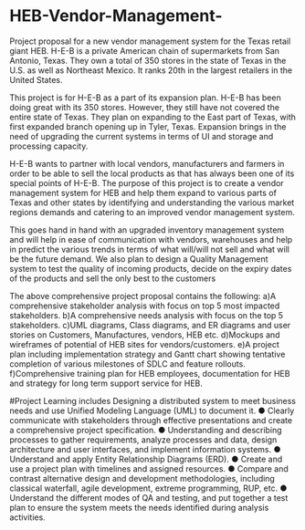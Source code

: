 # HEB-Vendor-Management-
Project proposal for a new vendor management system for the Texas retail giant HEB.
H-E-B is a private American chain of supermarkets from San Antonio, Texas. They own a total of 350 stores in the state of Texas in the U.S. as well as Northeast Mexico. It ranks 20th in the largest retailers in the United States. 

This project is for H-E-B as a part of its expansion plan. H-E-B has been doing great with its 350 stores. However, they still have not covered the entire state of Texas. They plan on expanding to the East part of Texas, with first expanded branch opening up in Tyler, Texas. Expansion brings in the need of upgrading the current systems in terms of UI and storage and processing capacity. 

H-E-B wants to partner with local vendors, manufacturers and farmers in order to be able to sell the local products as that has always been one of its special points of H-E-B.  The purpose of this project is to create a vendor management system for HEB and help them expand to various parts of Texas and other states by identifying and understanding the various market regions demands and catering to an improved vendor management system. 

This goes hand in hand with an upgraded inventory management system and will help in ease of communication with vendors, warehouses and help in predict the various trends in terms of what will/will not sell and what will be the future demand. We also plan to design a Quality Management system to test the quality of incoming products, decide on the expiry dates of the products and sell the only best to the customers

The above comprehensive project proposal contains the following: 
a)A comprehensive stakeholder analysis with focus on top 5 most impacted stakeholders.
b)A comprehensive needs analysis with focus on the top 5 stakeholders.
c)UML diagrams, Class diagrams, and ER diagrams and user stories on Customers, Manufactures, vendors, HEB etc.
d)Mockups and wireframes of potential of HEB sites for vendors/customers.
e)A project plan including implementation strategy and Gantt chart showing tentative completion of various milestones of SDLC and feature rollouts.
f)Comprehensive training plan for HEB employees, documentation for HEB and strategy for long term support service for HEB.

#Project Learning includes
Designing a distributed system to meet business needs and use Unified Modeling Language
(UML) to document it.
● Clearly communicate with stakeholders through effective presentations and create a
comprehensive project specification.
● Understanding and describing processes to gather requirements, analyze
processes and data, design architecture and user interfaces, and implement information
systems.
● Understand and apply Entity Relationship Diagrams (ERD).
● Create and use a project plan with timelines and assigned resources.
● Compare and contrast alternative design and development methodologies, including
classical waterfall, agile development, extreme programming, RUP, etc.
● Understand the different modes of QA and testing, and put together a test plan to ensure
the system meets the needs identified during analysis activities.
